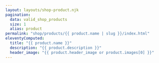```yaml
---
layout: layouts/shop-product.njk
pagination:
  data: valid_shop_products
  size: 1
  alias: product
permalink: "shop/products/{{ product.name | slug }}/index.html"
eleventyComputed:
  title: "{{ product.name }}"
  description: "{{ product.description }}"
  header_image: "{{ product.header_image or product.images[0] }}"
---
```

